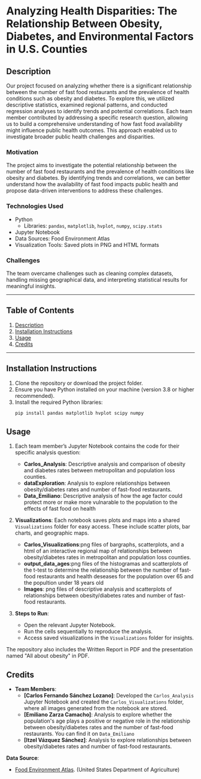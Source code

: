 # **Analyzing Health Disparities: The Relationship Between Obesity, Diabetes, and Environmental Factors in U.S. Counties**

## **Description**

Our project focused on analyzing whether there is a significant relationship between the number of fast food restaurants and the prevalence of health conditions such as obesity and diabetes. To explore this, we utilized descriptive statistics, examined regional patterns, and conducted regression analyses to identify trends and potential correlations. Each team member contributed by addressing a specific research question, allowing us to build a comprehensive understanding of how fast food availability might influence public health outcomes. This approach enabled us to investigate broader public health challenges and disparities.

### **Motivation**
The project aims to investigate the potential relationship between the number of fast food restaurants and the prevalence of health conditions like obesity and diabetes. By identifying trends and correlations, we can better understand how the availability of fast food impacts public health and propose data-driven interventions to address these challenges.

### **Technologies Used**
- Python
  - Libraries: `pandas`, `matplotlib`, `hvplot`, `numpy`, `scipy.stats`
- Jupyter Notebook
- Data Sources: Food Environment Atlas
- Visualization Tools: Saved plots in PNG and HTML formats

### **Challenges**
The team overcame challenges such as cleaning complex datasets, handling missing geographical data, and interpreting statistical results for meaningful insights.

---

## **Table of Contents**
1. [Description](#description)
2. [Installation Instructions](#installation-instructions)
3. [Usage](#usage)
4. [Credits](#credits)


---

## **Installation Instructions**
1. Clone the repository or download the project folder.
2. Ensure you have Python installed on your machine (version 3.8 or higher recommended).
3. Install the required Python libraries:
   ```bash
   pip install pandas matplotlib hvplot scipy numpy


## **Usage**
1. Each team member’s Jupyter Notebook contains the code for their specific analysis question:
   - **Carlos_Analysis**: Descriptive analysis and comparison of obesity and diabetes rates between metropolitan and population loss counties.
   - **dataExploration**: Analysis to explore relationships between obesity/diabetes rates and number of fast-food restaurants.
   - **Data_Emiliano**: Descriptive analysis of how the age factor could protect more or make more vulnarable to the population to the effects of fast food on health

2. **Visualizations**:
   Each notebook saves plots and maps into a shared `Visualizations` folder for easy access. These include scatter plots, bar charts, and geographic maps.
   - **Carlos_Visualizations**:png files of bargraphs, scatterplots, and a html of an interactive regional map of relationships between obesity/diabetes rates in metropolitan and population loss counties.
   - **output_data_ages**:png files of the histogramas and scatterplots of the t-test to determine the relationship between the number of fast-food restaurants and health deseases for the population over 65 and the popultion under 18 years old
   - **Images**: png files of descriptive analysis and scatterplots of relationships between obesity/diabetes rates and number of fast-food restaurants.

3. **Steps to Run**:
   - Open the relevant Jupyter Notebook.
   - Run the cells sequentially to reproduce the analysis.
   - Access saved visualizations in the `Visualizations` folder for insights.

The repository also includes the Written Report in PDF and the presentation named "All about obesity" in PDF.


## **Credits**
- **Team Members**:
  - **[Carlos Fernando Sánchez Lozano]**: Developed the `Carlos_Analysis` Jupyter Notebook and created the `Carlos_Visualizations` folder, where all images generated from the notebook are stored.
  - **[Emiliano Zarza Camacho]**: Analysis to explore whether the population's age plays a positive or negative role in the relationship between obesity/diabetes rates and the number of fast-food restaurants. You can find it on `Data_Emiliano`
  - **[Itzel Vázquez Sánchez]**: Analysis to explore relationships between obesity/diabetes rates and number of fast-food restaurants.

**Data Source**: 
  - [Food Environment Atlas](https://www.ers.usda.gov/data-products/food-environment-atlas/data-access-and-documentation-downloads/). (United States Department of Agriculture)
 

